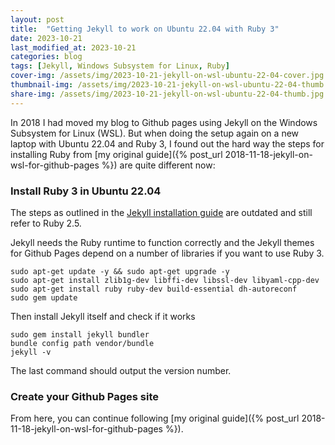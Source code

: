 ```yaml
---
layout: post
title:  "Getting Jekyll to work on Ubuntu 22.04 with Ruby 3"
date: 2023-10-21
last_modified_at: 2023-10-21
categories: blog
tags: [Jekyll, Windows Subsystem for Linux, Ruby] 
cover-img: /assets/img/2023-10-21-jekyll-on-wsl-ubuntu-22-04-cover.jpg
thumbnail-img: /assets/img/2023-10-21-jekyll-on-wsl-ubuntu-22-04-thumb.jpg
share-img: /assets/img/2023-10-21-jekyll-on-wsl-ubuntu-22-04-thumb.jpg
---
```


In 2018 I had moved my blog to Github pages using Jekyll on the Windows Subsystem for Linux (WSL). But when doing the setup again on a new laptop with Ubuntu 22.04 and Ruby 3, I found out the hard way the steps for installing Ruby from [my original guide]({% post_url 2018-11-18-jekyll-on-wsl-for-github-pages %}) are quite different now:

### Install Ruby 3 in Ubuntu 22.04
The steps as outlined in the [Jekyll installation guide](https://jekyllrb.com/docs/installation/windows/#installation-via-bash-on-windows-10) are outdated and still refer to Ruby 2.5.

Jekyll needs the Ruby runtime to function correctly and the Jekyll themes for Github Pages depend on a number of libraries if you want to use Ruby 3.

~~~~ shell
sudo apt-get update -y && sudo apt-get upgrade -y
sudo apt-get install zlib1g-dev libffi-dev libssl-dev libyaml-cpp-dev
sudo apt-get install ruby ruby-dev build-essential dh-autoreconf 
sudo gem update
~~~~

Then install Jekyll itself and check if it works

~~~~ shell
sudo gem install jekyll bundler
bundle config path vendor/bundle
jekyll -v
~~~~
The last command should output the version number.

### Create your Github Pages site

From here, you can continue following [my original guide]({% post_url 2018-11-18-jekyll-on-wsl-for-github-pages %}).